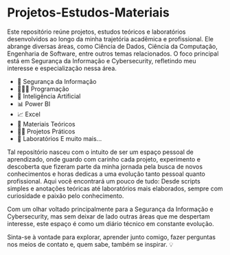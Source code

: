 # Projetos-Estudos-Materiais
Este repositório reúne projetos, estudos teóricos e laboratórios desenvolvidos ao longo da minha trajetória acadêmica e profissional. Ele abrange diversas áreas, como Ciência de Dados, Ciência da Computação, Engenharia de Software, entre outros temas relacionados. O foco principal está em Segurança da Informação e Cybersecurity, refletindo meu interesse e especialização nessa área.

- 🔐 Segurança da Informação
- 👩🏻‍💻 Programação
- 🤖 Inteligência Artificial
- 📊 Power BI
- 📈 Excel
- 📘 Materiais Teóricos
- 👷🏻 Projetos Práticos
- 🧪 Laboratórios
E muito mais...

Tal repositório nasceu com o intuito de ser um espaço pessoal de aprendizado, onde guardo com carinho cada projeto, experimento e descoberta que fizeram parte da minha jornada pela busca de novos conhecimentos e horas dedicas a uma evolução tanto pessoal quanto profissional.
Aqui você encontrará um pouco de tudo: Desde scripts simples e anotações teóricas até laboratórios mais elaborados, sempre com curiosidade e paixão pelo conhecimento.

Com um olhar voltado principalmente para a Segurança da Informação e Cybersecurity, mas sem deixar de lado outras áreas que me despertam interesse, este espaço é como um diário técnico em constante evolução.

Sinta-se à vontade para explorar, aprender junto comigo, fazer perguntas nos meios de contato e, quem sabe, também se inspirar. 💡
